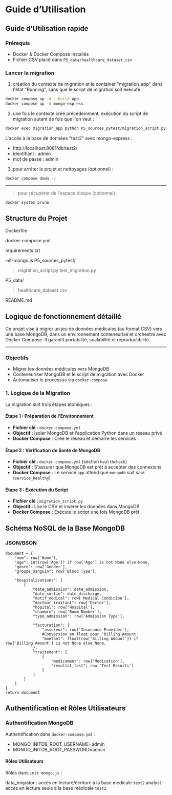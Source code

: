# Guide d’Utilisation

## Guide d'Utilisation rapide

### Prérequis
- Docker & Docker Compose installés
- Fichier CSV placé dans `P5_data/healthcare_dataset.csv`

### Lancer la migration

1) création du contexte de migration et le container "migration_app" dans l'état "Running", sans que le script de migration soit exécuté  :
```bash 
docker compose up -d --build app 
docker compose up -d mongo-express
```
2) une fois le contexte créé précédemment, exécution du script de migration autant de fois que l'on veut :
```bash
docker exec migration_app python P5_sources_pytest/migration_script.py
```
L'accès à la base de données "test2" avec mongo-express :
* http://localhost:8081/db/test2/
* identifiant : admin
* mot de passe : admin

3) pour arrêter le projet et nettoyages (optionnel) :
```bash
docker compose down -v
```
___________________________________________________________________________
> pour récupérer de l'espace disque (optionnel) :

```bash
docker system prune
```
## Structure du Projet

Dockerfile

docker-compose.yml

requirements.txt

init-mongo.js
P5_sources_pytest/

> migration_script.py
> test_migration.py

P5_data/
> healthcare_dataset.csv

README.md

## Logique de fonctionnement détaillé

Ce projet vise à migrer un jeu de données médicales (au format CSV) vers une base MongoDB, dans un environnement conteneurisé et orchestré avec Docker Compose. Il garantit portabilité, scalabilité et reproductibilité.

---

### Objectifs

- Migrer les données médicales vers MongoDB
- Conteneuriser MongoDB et le script de migration avec Docker
- Automatiser le processus via `docker-compose`

### 1. Logique de la Migration

La migration suit trois étapes atomiques :

#### Étape 1 : Préparation de l'Environnement
- **Fichier clé** : `docker-compose.yml`
- **Objectif** : Isoler MongoDB et l'application Python dans un réseau privé
- **Docker Compose** : Crée le réseau et démarre les services

#### Étape 2 : Vérification de Santé de MongoDB
- **Fichier clé** : `docker-compose.yml` (section `healthcheck`)
- **Objectif** : S'assurer que MongoDB est prêt à accepter des connexions
- **Docker Compose** : Le service `app` attend que `mongodb` soit sain (`service_healthy`)

#### Étape 3 : Exécution du Script
- **Fichier clé** : `migration_script.py`
- **Objectif** : Lire le CSV et insérer les données dans MongoDB
- **Docker Compose** : Exécute le script une fois MongoDB prêt

## Schéma NoSQL de la Base MongoDB
### JSON/BSON
    document = {
        "nom": row['Name'],
        "age": int(row['Age']) if row['Age'] is not None else None,
        "genre": row['Gender'],
        "groupe_sanguin": row['Blood Type'],
        
        "hospitalisations": [
            {
                "date_admission": date_admission,
                "date_sortie": date_discharge,
                "motif_medical": row['Medical Condition'],
                "docteur_traitant": row['Doctor'],
                "hopital": row['Hospital'],
                "chambre": row['Room Number'],
                "type_admission": row['Admission Type'],
                
                "facturation": {
                    "assureur": row['Insurance Provider'],
                    #Conversion en float pour 'Billing Amount'
                    "montant": float(row['Billing Amount']) if row['Billing Amount'] is not None else None,
                },
                "traitement": [
                    {
                        "medicament": row['Medication'],
                        "resultat_test": row['Test Results']
                    }
                ]
            }
        ]
    }
    return document

## Authentification et Rôles Utilisateurs

### Authentification MongoDB
Authentification dans `docker-compose.yml` :

  - MONGO_INITDB_ROOT_USERNAME=admin
  - MONGO_INITDB_ROOT_PASSWORD=admin

#### Rôles Utilisateurs 
Rôles dans `init-mongo.js` :

data_migrator : accès en lecture/écriture à la base médicale `test2`
analyst : accès en lecture seule à la base médicale `test2`

